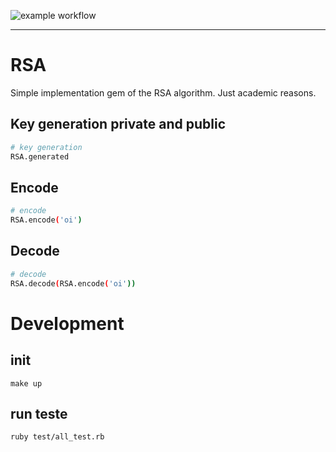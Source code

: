 ![example workflow](https://github.com/Dayanfreitas/RSA/actions/workflows/main.yml/badge.svg)

<hr/>

# RSA
Simple implementation gem of the RSA algorithm. Just academic reasons.

## Key generation private and public
```bash
# key generation
RSA.generated 
```
## Encode
```bash
# encode
RSA.encode('oi') 
```
## Decode
```bash
# decode
RSA.decode(RSA.encode('oi')) 
```


# Development

## init
    make up

## run teste
    ruby test/all_test.rb

